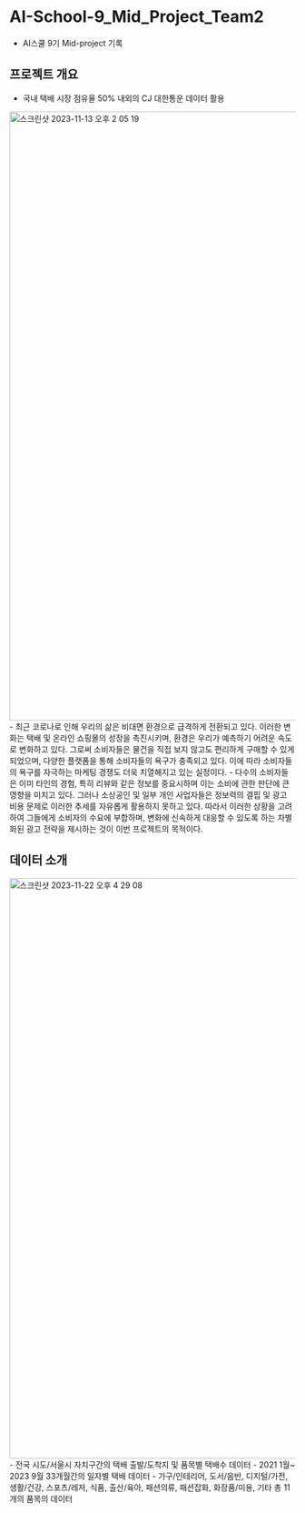 # AI-School-9_Mid_Project_Team2
- AI스쿨 9기 Mid-project 기록
  
## 프로젝트 개요
- 국내 택배 시장 점유율 50% 내외의 CJ 대한통운 데이터 활용
<img width="1071" alt="스크린샷 2023-11-13 오후 2 05 19" src="https://github.com/Seongjin1225/AI-School-9_Mid_Project_Team2/assets/114036940/9ce576e0-12b9-40f8-bc98-91716d48f448">
- 최근 코로나로 인해 우리의 삶은 비대면 환경으로 급격하게 전환되고 있다. 이러한 변화는 택배 및 온라인 쇼핑몰의 성장을 촉진시키며, 환경은 우리가 예측하기 어려운 속도로 변화하고 있다. 그로써 소비자들은 물건을 직접 보지 않고도 편리하게 구매할 수 있게 되었으며, 다양한 플랫폼을 통해 소비자들의 욕구가 충족되고 있다. 이에 따라 소비자들의 욕구를 자극하는 마케팅 경쟁도 더욱 치열해지고 있는 실정이다.
- 다수의 소비자들은 이미 타인의 경험, 특히 리뷰와 같은 정보를 중요시하며 이는 소비에 관한 판단에 큰 영향을 미치고 있다. 그러나 소상공인 및 일부 개인 사업자들은 정보력의 결핍 및 광고 비용 문제로 이러한 추세를 자유롭게 활용하지 못하고 있다. 따라서 이러한 상황을 고려하여 그들에게 소비자의 수요에 부합하며, 변화에 신속하게 대응할 수 있도록 하는 차별화된 광고 전략을 제시하는 것이 이번 프로젝트의 목적이다.

## 데이터 소개
<img width="1021" alt="스크린샷 2023-11-22 오후 4 29 08" src="https://github.com/Seongjin1225/AI-School-9_Mid_Project_Team2/assets/114036940/799337f2-a639-4b01-bfc9-8c20b235ceea">
- 전국 시도/서울시 자치구간의 택배 출발/도착지 및 품목별 택배수 데이터
- 2021 1월~ 2023 9월 33개월간의 일자별 택배 데이터
- 가구/인테리어, 도서/음반, 디지털/가전, 생활/건강, 스포츠/레저, 식품, 출산/육아, 패션의류, 패션잡화, 화장품/미용, 기타 총 11개의 품목의 데이터
